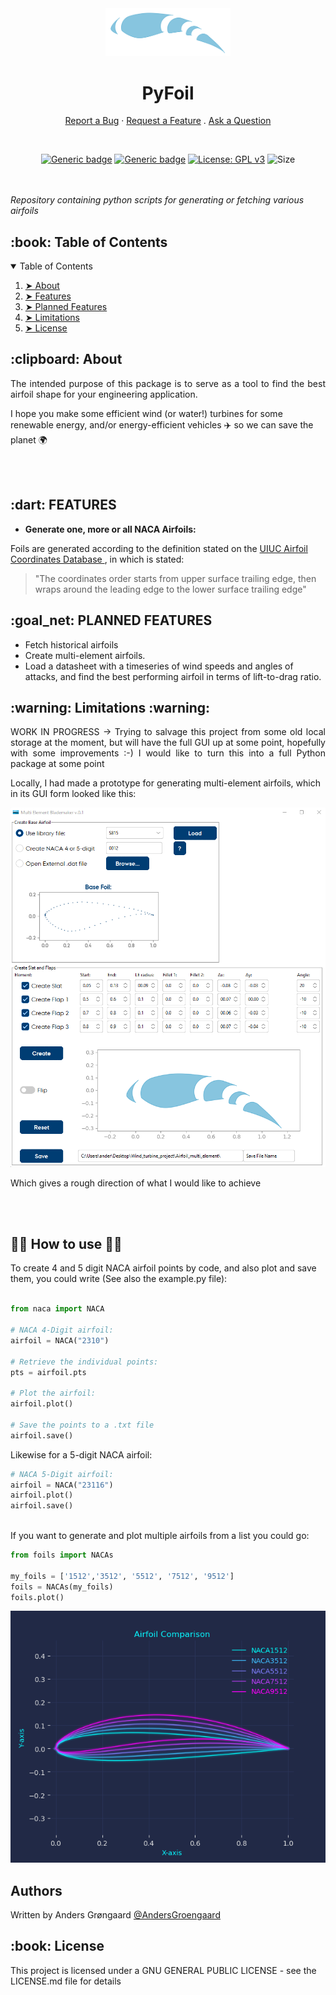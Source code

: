 

<div align="center">
 <img src="./doc/pyfoil.png" width="200">

 <h1 align="center">  PyFoil </h1>
 
  <a href="https://github.com/AndersGroengaard/pyfoil/issues/new?assignees=&labels=bug&template=01_BUG_REPORT.md&title=bug%3A+">Report a Bug</a>
  ·
  <a href="https://github.com/AndersGroengaard/pyfoil/issues/new?assignees=&labels=enhancement&template=02_FEATURE_REQUEST.md&title=feat%3A+">Request a Feature</a>
  .
  <a href="https://github.com/AndersGroengaard/pyfoil/discussions">Ask a Question</a>
</div>

<br/>


<div align="center">

[![Generic badge](https://img.shields.io/badge/Python-3.9-blue)]()
[![Generic badge](https://img.shields.io/badge/version-0.1.0_a-green)]()
[![License: GPL v3](https://img.shields.io/badge/License-GPLv3-blue.svg)](https://www.gnu.org/licenses/gpl-3.0)
![Size](https://img.shields.io/github/repo-size/AndersGroengaard/pyfoil)
 
</div>

<br /><br />
_Repository containing python scripts for generating or fetching various airfoils_

 

<!-- TABLE OF CONTENTS -->
<h2 id="table-of-contents"> :book: Table of Contents</h2>

<details open="open">
  <summary>Table of Contents</summary>
  <ol>
    <li><a href="#about"> ➤ About </a></li>
    <li><a href="#features"> ➤ Features</a></li>
    <li><a href="#planned-features"> ➤ Planned Features</a></li>
    <li><a href="#limitations"> ➤ Limitations</a></li>
    <li><a href="#license"> ➤ License</a></li>
  </ol>
</details>
 
<!-- ABOUT THE PROJECT -->
<h2 id="about"> :clipboard: About</h2>
 
<p align="justify"> 
   The intended purpose of this package is to serve as a tool to find the best airfoil shape for your engineering application.
 
   I hope you make some efficient wind (or water!) turbines for some renewable energy, and/or energy-efficient vehicles :airplane: so we can save the planet :earth_africa: 
</p>





<br/><br/>


<!-- Features -->
<h2 id="features"> :dart: FEATURES </h2>

* <b> Generate one, more or all NACA Airfoils: </b>

 Foils are generated according to the definition stated on the  <a href="https://m-selig.ae.illinois.edu/ads/coord_database.html" > UIUC Airfoil Coordinates Database </a>, in which is stated:

> "The coordinates order starts from upper surface trailing edge, then wraps around the leading edge to the lower surface trailing edge"

<!-- Features -->
<h2 id="planned-features"> :goal_net: PLANNED FEATURES </h2>

* Fetch historical airfoils
* Create multi-element airfoils.
* Load a datasheet with a timeseries of wind speeds and angles of attacks, and find the best performing airfoil in terms of lift-to-drag ratio.

<!-- Limitations -->
<h2 id="limitations"> :warning:  Limitations  :warning: </h2>
 
<p align="justify"> 
   WORK IN PROGRESS -> Trying to salvage this project from some old local storage at the moment, but will have the full GUI up at some point, hopefully with some improvements :-)
I would like to turn this into a full Python package at some point
</p>



Locally, I had made a prototype for generating multi-element airfoils, which in its GUI form looked like this:

<img src="./doc/gui.png" width="700">

Which gives a rough direction of what I would like to achieve


<br/><br/>

## :man_technologist: How to use :woman_technologist: 





To create 4 and 5 digit NACA airfoil points by code, and also plot and save them, you could write (See also the example.py file):

```python

from naca import NACA

# NACA 4-Digit airfoil:
airfoil = NACA("2310")

# Retrieve the individual points:
pts = airfoil.pts 

# Plot the airfoil:
airfoil.plot()

# Save the points to a .txt file 
airfoil.save()  
```
Likewise for a 5-digit NACA airfoil:

```python
# NACA 5-Digit airfoil:
airfoil = NACA("23116")
airfoil.plot()
airfoil.save()
 
```

If you want to generate and plot multiple airfoils from a list you could go:

```python
from foils import NACAs 
 
my_foils = ['1512','3512', '5512', '7512', '9512']
foils = NACAs(my_foils)
foils.plot()

```
<img src="./doc/multiple_foils.png" width="700">



## Authors

Written by Anders Grøngaard [@AndersGroengaard](https://github.com/AndersGroengaard)

 

<h2 id="license"> :book: License</h2>

This project is licensed under a GNU GENERAL PUBLIC LICENSE - see the LICENSE.md file for details


